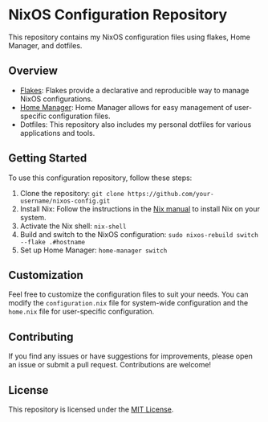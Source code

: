# NixOS Configuration Repository

This repository contains my NixOS configuration files using flakes, Home Manager, and dotfiles.

## Overview

- [Flakes](https://nixos.wiki/wiki/Flakes): Flakes provide a declarative and reproducible way to manage NixOS configurations.
- [Home Manager](https://github.com/nix-community/home-manager): Home Manager allows for easy management of user-specific configuration files.
- Dotfiles: This repository also includes my personal dotfiles for various applications and tools.

## Getting Started

To use this configuration repository, follow these steps:

1. Clone the repository: `git clone https://github.com/your-username/nixos-config.git`
2. Install Nix: Follow the instructions in the [Nix manual](https://nixos.org/manual/nix/stable/#chap-installation) to install Nix on your system.
3. Activate the Nix shell: `nix-shell`
4. Build and switch to the NixOS configuration: `sudo nixos-rebuild switch --flake .#hostname`
5. Set up Home Manager: `home-manager switch`

## Customization

Feel free to customize the configuration files to suit your needs. You can modify the `configuration.nix` file for system-wide configuration and the `home.nix` file for user-specific configuration.

## Contributing

If you find any issues or have suggestions for improvements, please open an issue or submit a pull request. Contributions are welcome!

## License

This repository is licensed under the [MIT License](LICENSE).
